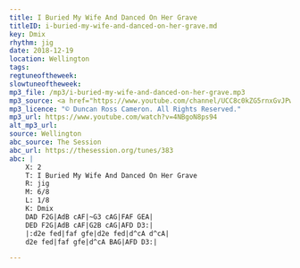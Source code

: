 ```yaml
---
title: I Buried My Wife And Danced On Her Grave
titleID: i-buried-my-wife-and-danced-on-her-grave.md
key: Dmix
rhythm: jig
date: 2018-12-19
location: Wellington 
tags: 
regtuneoftheweek: 
slowtuneoftheweek: 
mp3_file: /mp3/i-buried-my-wife-and-danced-on-her-grave.mp3
mp3_source: <a href="https://www.youtube.com/channel/UCC8c0kZG5rnxGvJPwaYvBkg">Duncan Ross Cameron</a>
mp3_licence: "© Duncan Ross Cameron. All Rights Reserved."
mp3_url: https://www.youtube.com/watch?v=4NBgoN8ps94
alt_mp3_url: 
source: Wellington
abc_source: The Session
abc_url: https://thesession.org/tunes/383
abc: |
    X: 2
    T: I Buried My Wife And Danced On Her Grave
    R: jig
    M: 6/8
    L: 1/8
    K: Dmix
    DAD F2G|AdB cAF|~G3 cAG|FAF GEA|
    DED F2G|AdB cAF|G2B cAG|AFD D3:|
    |:d2e fed|faf gfe|d2e fed|d^cA d^cA|
    d2e fed|faf gfe|d^cA BAG|AFD D3:|

---
```

